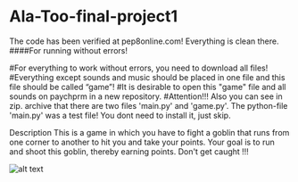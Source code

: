 # Ala-Too-final-project1

The code has been verified at pep8online.com!
Everything is clean there.
####For running without errors!

#For everything to work without errors, you need to download all files!
#Everything except sounds and music should be placed in one file and this file should be called “game”!
#It is desirable to open this "game" file and all sounds on paychprm in a new repository.
#Attention!!! Also you can see in zip. archive that there are two files 'main.py' and 'game.py'. The python-file 'main.py' was a test file! You dont need to install it, just skip.

Description
This is a game in which you have to fight a goblin that runs from one corner to another to hit you and take your points. Your goal is to run and shoot this goblin, thereby earning points.
Don't get caught !!!


![alt text](file:///game/screenshot.png)
